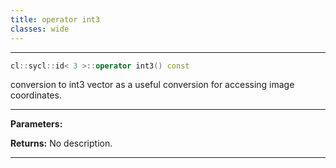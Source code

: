 ```yaml
---
title: operator int3
classes: wide
---
```



---

```cpp
cl::sycl::id< 3 >::operator int3() const
```


conversion to int3 vector as a useful conversion for accessing image coordinates. 


---
**Parameters:**

**Returns:** No description.

---
